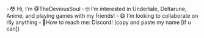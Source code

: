▫️ 😳 Hi, I’m @TheDeviousSoul
▫️ 🤓 I’m interested in Undertale, Deltarune, Anime, and playing games with my friends!
▫️ 😄 I’m looking to collaborate on rlly anything
▫️ 🏁How to reach me: Discord! (copy and paste my name [if u can])

<!---
TheDeviousSoul/TheDeviousSoul is a ✨ special ✨ repository because its `README.md` (this file) appears on your GitHub profile.
You can click the Preview link to take a look at your changes.
--->
